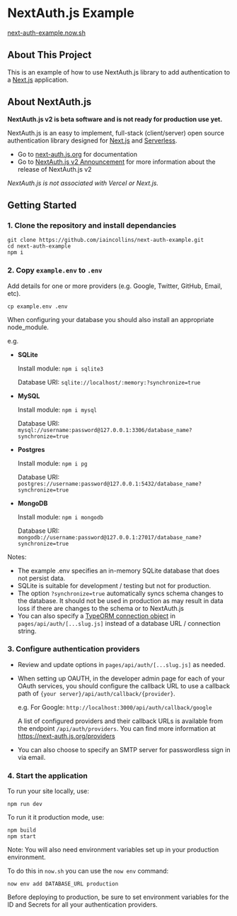 # NextAuth.js Example

[next-auth-example.now.sh](https://next-auth-example.now.sh)

## About This Project

This is an example of how to use NextAuth.js library to add authentication to a [Next.js](https://nextjs.org) application.

## About NextAuth.js

**NextAuth.js v2 is beta software and is not ready for production use yet.**

NextAuth.js is an easy to implement, full-stack (client/server) open source authentication library designed for [Next.js](https://nextjs.org) and [Serverless](https://now.sh).

* Go to [next-auth.js.org](https://next-auth.js.org) for documentation
* Go to [NextAuth.js v2 Announcement](https://github.com/iaincollins/next-auth/issues/99) for more information about the release of NextAuth.js v2

*NextAuth.js is not associated with Vercel or Next.js.*

## Getting Started

### 1. Clone the repository and install dependancies

```
git clone https://github.com/iaincollins/next-auth-example.git
cd next-auth-example
npm i
```

### 2. Copy `example.env` to `.env`

Add details for one or more providers (e.g. Google, Twitter, GitHub, Email, etc).

```
cp example.env .env
```

When configuring your database you should also install an appropriate node_module.

e.g.

* **SQLite**

  Install module:
  `npm i sqlite3`

  Database URI:
  `sqlite://localhost/:memory:?synchronize=true`

* **MySQL**

  Install module:
  `npm i mysql`

  Database URI:
  `mysql://username:password@127.0.0.1:3306/database_name?synchronize=true`

* **Postgres**

  Install module:
  `npm i pg`

  Database URI:
  `postgres://username:password@127.0.0.1:5432/database_name?synchronize=true`

* **MongoDB**

  Install module:
  `npm i mongodb`

  Database URI:
  `mongodb://username:password@127.0.0.1:27017/database_name?synchronize=true`

Notes:

* The example .env specifies an in-memory SQLite database that does not persist data.
* SQLite is suitable for development / testing but not for production.
* The option `?synchronize=true` automatically syncs schema changes to the database. It should not be used in production as may result in data loss if there are changes to the schema or to NextAuth.js
* You can also specify a [TypeORM connection object](https://typeorm.io/#/connection-options) in `pages/api/auth/[...slug.js]` instead of a database URL / connection string.

### 3. Configure authentication providers

* Review and update options in `pages/api/auth/[...slug.js]` as needed.

* When setting up OAUTH, in the developer admin page for each of your OAuth services, you should configure the callback URL to use a callback path of `{your server}/api/auth/callback/{provider}`.

  e.g. For Google: `http://localhost:3000/api/auth/callback/google`

  A list of configured providers and their callback URLs is available from the endpoint `/api/auth/providers`. You can find more information at https://next-auth.js.org/providers

* You can also choose to specify an SMTP server for passwordless sign in via email.

### 4. Start the application

To run your site locally, use:

```
npm run dev
```

To run it it production mode, use:

```
npm build
npm start
```

Note: You will also need environment variables set up in your production environment.

To do this in `now.sh` you can use the `now env` command:

    now env add DATABASE_URL production

Before deploying to production, be sure to set environment variables for the ID and Secrets for all your authentication providers.
